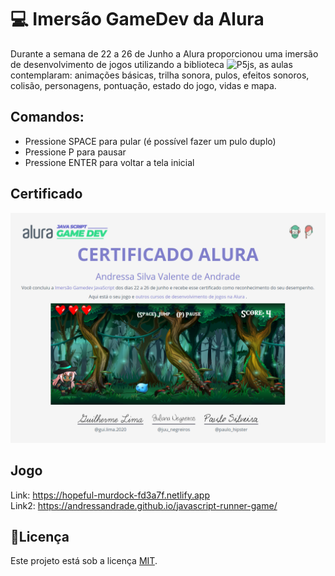 # 💻 Imersão GameDev da Alura
Durante a semana de 22 a 26 de Junho a Alura proporcionou uma imersão de desenvolvimento de jogos utilizando a biblioteca ![P5js](https://p5js.org/), as aulas contemplaram: animações básicas, trilha sonora, pulos, efeitos sonoros, colisão, personagens, pontuação, estado do jogo, vidas e mapa.

## Comandos:
- Pressione SPACE para pular (é possível fazer um pulo duplo)
- Pressione P para pausar
- Pressione ENTER para voltar a tela inicial

## Certificado
![](assets/Screenshot_20200628_193137.png)


## Jogo
Link: https://hopeful-murdock-fd3a7f.netlify.app<br>
Link2: https://andressandrade.github.io/javascript-runner-game/

## 📝Licença

Este projeto está sob a licença [MIT](LICENSE).
